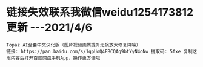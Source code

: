 # 链接失效联系我微信weidu1254173812更新   ---2021/4/6 
    Topaz AI全套中文汉化版（图片视频画质提升无损放大修复降噪）
    链接: https://pan.baidu.com/s/1qpUoQ4FBCQAg9btYyN4oNw 提取码: 5fxe 复制这段内容后打开百度网盘手机App，操作更方便哦 
